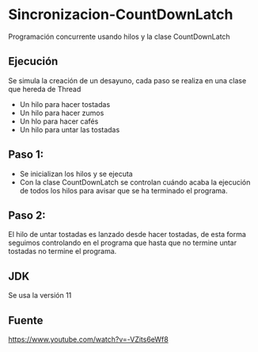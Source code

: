 # Sincronizacion-CountDownLatch

Programación concurrente usando hilos y la clase CountDownLatch

## Ejecución

Se simula la creación de un desayuno, cada paso se realiza en una clase que hereda de Thread

- Un hilo para hacer tostadas
- Un hilo para hacer zumos
- Un hlo para hacer cafés
- Un hilo para untar las tostadas

## Paso 1:

- Se inicializan los hilos y se ejecuta
- Con la clase CountDownLatch se controlan cuándo acaba la ejecución de todos los hilos para avisar que se ha terminado el programa.

## Paso 2: 

El hilo de untar tostadas es lanzado desde hacer tostadas, de esta forma seguimos controlando en el programa que hasta que no termine untar tostadas no termine el programa.

## JDK

Se usa la versión 11

## Fuente

https://www.youtube.com/watch?v=-VZits6eWf8
